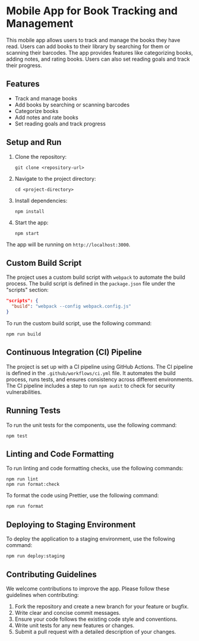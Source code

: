 # Mobile App for Book Tracking and Management

This mobile app allows users to track and manage the books they have read. Users can add books to their library by searching for them or scanning their barcodes. The app provides features like categorizing books, adding notes, and rating books. Users can also set reading goals and track their progress.

## Features

- Track and manage books
- Add books by searching or scanning barcodes
- Categorize books
- Add notes and rate books
- Set reading goals and track progress

## Setup and Run

1. Clone the repository:
   ```
   git clone <repository-url>
   ```
2. Navigate to the project directory:
   ```
   cd <project-directory>
   ```
3. Install dependencies:
   ```
   npm install
   ```
4. Start the app:
   ```
   npm start
   ```

The app will be running on `http://localhost:3000`.

## Custom Build Script

The project uses a custom build script with `webpack` to automate the build process. The build script is defined in the `package.json` file under the "scripts" section:
```json
"scripts": {
  "build": "webpack --config webpack.config.js"
}
```
To run the custom build script, use the following command:
```
npm run build
```

## Continuous Integration (CI) Pipeline

The project is set up with a CI pipeline using GitHub Actions. The CI pipeline is defined in the `.github/workflows/ci.yml` file. It automates the build process, runs tests, and ensures consistency across different environments. The CI pipeline includes a step to run `npm audit` to check for security vulnerabilities.

## Running Tests

To run the unit tests for the components, use the following command:
```
npm test
```

## Linting and Code Formatting

To run linting and code formatting checks, use the following commands:
```
npm run lint
npm run format:check
```

To format the code using Prettier, use the following command:
```
npm run format
```

## Deploying to Staging Environment

To deploy the application to a staging environment, use the following command:
```
npm run deploy:staging
```

## Contributing Guidelines

We welcome contributions to improve the app. Please follow these guidelines when contributing:

1. Fork the repository and create a new branch for your feature or bugfix.
2. Write clear and concise commit messages.
3. Ensure your code follows the existing code style and conventions.
4. Write unit tests for any new features or changes.
5. Submit a pull request with a detailed description of your changes.
